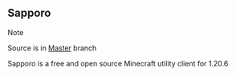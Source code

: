 ## Sapporo 

> [!Note]
> Source is in [Master](https://github.com/notrogr4d/Sapporo/tree/master) branch

Sapporo is a free and open source Minecraft utility client for 1.20.6
